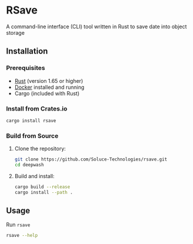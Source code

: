 # RSave

A command-line interface (CLI) tool written in Rust to save date into object storage

## Installation

### Prerequisites

- [Rust](https://www.rust-lang.org/tools/install) (version 1.65 or higher)
- [Docker](https://docs.docker.com/get-docker/) installed and running
- Cargo (included with Rust)

### Install from Crates.io

```bash
cargo install rsave
```

### Build from Source

1. Clone the repository:
   ```bash
   git clone https://github.com/Soluce-Technologies/rsave.git
   cd deepwash
   ```

2. Build and install:
   ```bash
   cargo build --release
   cargo install --path .
   ```

## Usage

Run `rsave` 

```bash
rsave --help
```
